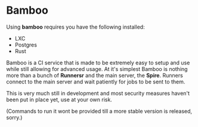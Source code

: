 # Bamboo

Using **bamboo** requires you have the following installed:  
- LXC
- Postgres
- Rust

Bamboo is a CI service that is made to be extremely easy to setup and use while still allowing for advanced usage. At it's simplest Bamboo is nothing more
than a bunch of **Runnersr** and the main server, the **Spire**. Runners connect to the main server and wait patiently for jobs to be sent to them.

This is very much still in development and most security measures haven't been put in place yet, use at your own risk. 

(Commands to run it wont be provided till a more stable version is released, sorry.)

